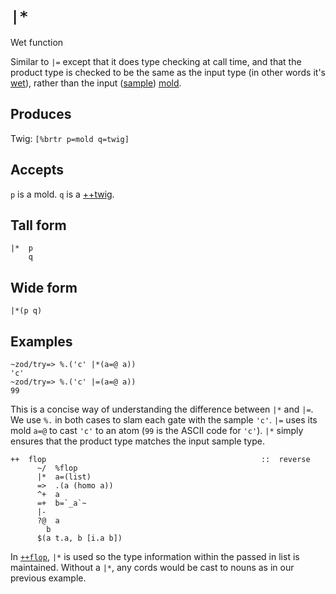 `|*`
====

Wet function

Similar to `|=` except that it does type checking at
call time, and that the product type is checked to be the same as
the input type (in other words it's [wet]()), rather than the input ([sample]()) [mold]().

Produces
--------

Twig: `[%brtr p=mold q=twig]`

Accepts
-------

`p` is a mold. `q` is a [++twig]().

Tall form
---------

    |*  p
        q

Wide form
---------

    |*(p q)

Examples
--------

    ~zod/try=> %.('c' |*(a=@ a))
    'c'
    ~zod/try=> %.('c' |=(a=@ a))
    99

This is a concise way of understanding the difference between `|*` and
`|=`. We use `%.` in both cases to slam each gate with the sample `'c'`.
`|=` uses its mold `a=@` to cast `'c'` to an atom (`99` is the ASCII
code for `'c'`). `|*` simply ensures that the product type matches the
input sample type.

    ++  flop                                                ::  reverse
          ~/  %flop
          |*  a=(list)
          =>  .(a (homo a))
          ^+  a
          =+  b=`_a`~
          |-
          ?@  a
            b
          $(a t.a, b [i.a b])

In [`++flop`](), `|*` is used so the type information within the passed
in list is maintained. Without a `|*`, any cords would be cast to nouns
as in our previous example.
